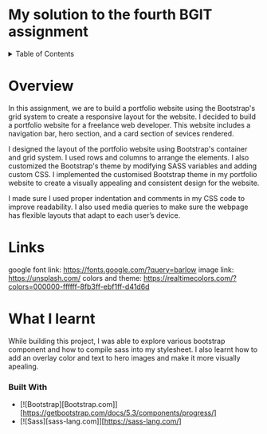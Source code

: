 # My solution to the fourth BGIT assignment

<details>
  <summary>Table of Contents</summary>
  <ol>
    <li>
      <a href="#about-the-project">About The Project</a>
    </li>
    <li>
      <a href="#getting-started">What I learnt</a>
    </li>
    <li><a href="#usage">Built with</a></li>
  </ol>
</details>

# Overview

In this assignment, we are to build a portfolio website using the Bootstrap's grid system to create a responsive layout for the website.
I decided to build a portfolio website for a freelance web developer.
This website includes a navigation bar, hero section, and a card section of sevices rendered.

I designed the layout of the portfolio website using Bootstrap's container and grid system. I used rows and columns to arrange the elements. I also customized the Bootstrap's theme by modifying SASS variables and adding custom CSS. I implemented the customised Bootstrap theme in my portfolio website to create a visually appealing and consistent design for the website.

I made sure I used proper indentation and comments in my CSS code to improve readability. I also used media queries to make sure the webpage has flexible layouts that adapt to each user’s device.

# Links
google font link: https://fonts.google.com/?query=barlow 
image link: https://unsplash.com/
colors and theme: https://realtimecolors.com/?colors=000000-ffffff-8fb3ff-ebf1ff-d41d6d

# What I learnt
While building this project, I was able to explore various bootstrap component and how to compile sass into my stylesheet. 
I also learnt how to add an overlay color and text to hero images and make it more visually apealing.

### Built With

* [![Bootstrap][Bootstrap.com]][https://getbootstrap.com/docs/5.3/components/progress/]
* [![Sass][sass-lang.com]][https://sass-lang.com/]